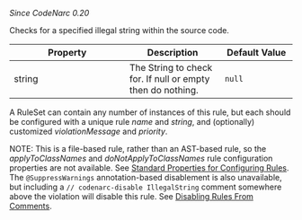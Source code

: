 *Since CodeNarc 0.20*

Checks for a specified illegal string within the source code.

<table>
<colgroup>
<col style="width: 40%" />
<col style="width: 33%" />
<col style="width: 25%" />
</colgroup>
<thead>
<tr>
<th>Property</th>
<th>Description</th>
<th>Default Value</th>
</tr>
</thead>
<tbody>
<tr>
<td>string</td>
<td>The String to check for. If null or empty then do nothing.</td>
<td><code>null</code></td>
</tr>
</tbody>
</table>

A RuleSet can contain any number of instances of this rule, but each
should be configured with a unique rule *name* and *string*, and
(optionally) customized *violationMessage* and *priority*.

NOTE: This is a file-based rule, rather than an AST-based rule, so the
*applyToClassNames* and *doNotApplyToClassNames* rule configuration
properties are not available. See [Standard Properties for Configuring
Rules](./codenarc-configuring-rules.html#standard-properties-for-configuring-rules).
The `@SuppressWarnings` annotation-based disablement is also
unavailable, but including a `// codenarc-disable IllegalString` comment
somewhere above the violation will disable this rule. See [Disabling
Rules From
Comments](./codenarc-configuring-rules.html#disabling-rules-from-comments).
